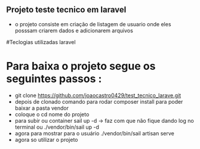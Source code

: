 ## Projeto teste tecnico em laravel  

-  o projeto consiste em criação de listagem de usuario onde eles posssam criarem dados e adicionarem arquivos

  #Teclogias utilizadas laravel 

  # Para baixa o projeto segue os seguintes passos : 

  -  git clone  https://github.com/joaocastro0429/test_tecnico_larave.git
  -  depois de clonado comando para rodar composer install para poder baixar a pasta vendor
  -  coloque o cd nome do projeto
  -  para subir ou container sail up -d -> faz com que não fique dando log  no terminal ou ./vendor/bin/sail up -d
  -  agora para mostrar para o usuário ./vendor/bin/sail artisan serve 
  -  agora so utilizar o projeto 
